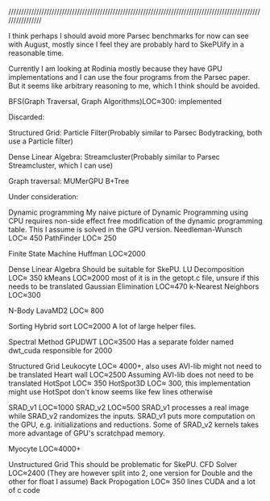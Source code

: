 ////////////////////////////////////////////////////////////////////////////////////////////////////////////////

I think perhaps I should avoid more Parsec benchmarks for now can see with August, mostly since I feel they are probably hard to SkePUify in a reasonable time.

Currently I am looking at Rodinia mostly because they have GPU implementations and I can use the four programs from the Parsec paper.
But it seems like arbitrary reasoning to me, which I think should be avoided.

BFS(Graph Traversal, Graph Algorithms)LOC≈300: implemented

Discarded:

Structured Grid:
Particle Filter(Probably similar to Parsec Bodytracking, both use a Particle filter)

Dense Linear Algebra:
Streamcluster(Probably similar to Parsec Streamcluster, which I can use)

Graph traversal:
MUMerGPU
B+Tree

Under consideration:

Dynamic programming
My naive picture of Dynamic Programming using CPU requires
non-side effect free modification of the dynamic programming table.
This I assume is solved in the GPU version.
Needleman-Wunsch LOC≈ 450
PathFinder LOC≈ 250
                                          
Finite State Machine
Huffman LOC≈2000

Dense Linear Algebra
Should be suitable for SkePU.
LU Decomposition LOC≈ 350
kMeans LOC≈2000 most of it is in the getopt.c file, unsure if this needs to be translated
Gaussian Elimination LOC≈470
k-Nearest Neighbors LOC≈300

N-Body
LavaMD2 LOC≈ 800

Sorting
Hybrid sort LOC≈2000 A lot of large helper files.

Spectral Method
GPUDWT LOC≈3500 Has a separate folder named dwt_cuda responsible for 2000

Structured Grid
Leukocyte LOC≈ 4000+, also uses AVI-lib might not need to be translated
Heart wall LOC≈2500 Assuming AVI-lib does not need to be translated
HotSpot LOC≈ 350
HotSpot3D LOC≈ 300, this implementation might use HotSpot don't know seems like few lines otherwise

SRAD_v1 LOC≈1000 SRAD_v2 LOC≈500 SRAD_v1 processes a real image while SRAD_v2 randomizes the inputs.
SRAD_v1 puts more computation on the GPU, e.g. initializations and reductions. 
Some of SRAD_v2 kernels takes more advantage of GPU's scratchpad memory.

Myocyte LOC≈4000+

Unstructured Grid
This should be problematic for SkePU.
CFD Solver LOC≈2400 (They are however split into 2, one version for Double and the other for float I assume)
Back Propogation LOC≈ 350 lines CUDA and a lot of c code





